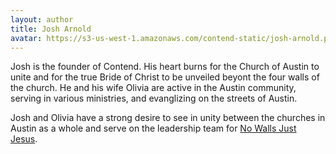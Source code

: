 ```yaml
---
layout: author
title: Josh Arnold
avatar: https://s3-us-west-1.amazonaws.com/contend-static/josh-arnold.png
---
```


Josh is the founder of Contend. His heart burns for the Church of Austin to unite and for the true Bride of Christ to be unveiled beyont the four walls of the church. He and his wife Olivia are active in the Austin community, serving in various ministries, and evanglizing on the streets of Austin. 

Josh and Olivia have a strong desire to see in unity between the churches in Austin as a whole and serve on the leadership team for <a href="http://nowallsjustjesus.com">No Walls Just Jesus</a>.